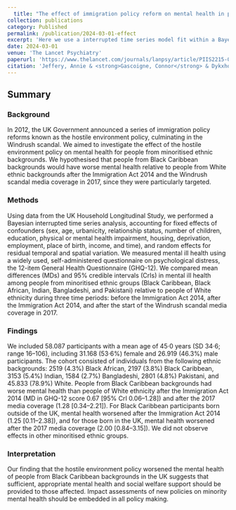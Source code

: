 ```yaml
---
  title: "The effect of immigration policy reform on mental health in people from minoritised ethnic groups in England: an interrupted time series analysis of longitudinal data from the UK Household Longitudinal Study cohort"
collection: publications
category: Published
permalink: /publication/2024-03-01-effect
excerpt: 'Here we use a interrupted time series model fit within a Bayesian hierarchical model to evaluate the effect of the immigration policy reform on minoritised ethnic groups in England.'
date: 2024-03-01
venue: 'The Lancet Psychiatry'
paperurl: 'https://www.thelancet.com/journals/lanpsy/article/PIIS2215-0366(23)00412-1/fulltext'
citation: 'Jeffery, Annie & <strong>Gascoigne, Connor</strong> & Dykxhoorn, Jennifer & Blangiardo, Marta & Geneletti, Sara & Baio, Gianluca & Kirkbride, James B. (2024). &quot;The effect of immigration policy reform on mental health in people from minoritised ethnic groups in England: an interrupted time series analysis of longitudinal data from the UK Household Longitudinal Study cohort.&quot; <i>The Lancet Psychiatry</i>. 11(3).'
---
```


## Summary

### Background

In 2012, the UK Government announced a series of immigration policy reforms known as the hostile environment policy, culminating in the Windrush scandal. We aimed to investigate the effect of the hostile environment policy on mental health for people from minoritised ethnic backgrounds. We hypothesised that people from Black Caribbean backgrounds would have worse mental health relative to people from White ethnic backgrounds after the Immigration Act 2014 and the Windrush scandal media coverage in 2017, since they were particularly targeted.

### Methods

Using data from the UK Household Longitudinal Study, we performed a Bayesian interrupted time series analysis, accounting for fixed effects of confounders (sex, age, urbanicity, relationship status, number of children, education, physical or mental health impairment, housing, deprivation, employment, place of birth, income, and time), and random effects for residual temporal and spatial variation. We measured mental ill health using a widely used, self-administered questionnaire on psychological distress, the 12-item General Health Questionnaire (GHQ-12). We compared mean differences (MDs) and 95% credible intervals (CrIs) in mental ill health among people from minoritised ethnic groups (Black Caribbean, Black African, Indian, Bangladeshi, and Pakistani) relative to people of White ethnicity during three time periods: before the Immigration Act 2014, after the Immigration Act 2014, and after the start of the Windrush scandal media coverage in 2017.

### Findings

We included 58.087 participants with a mean age of 45·0 years (SD 34·6; range 16–106), including 31.168 (53·6%) female and 26.919 (46.3%) male participants. The cohort consisted of individuals from the following ethnic backgrounds: 2519 (4.3%) Black African, 2197 (3.8%) Black Caribbean, 3153 (5.4%) Indian, 1584 (2.7%) Bangladeshi, 2801 (4.8%) Pakistani, and 45.833 (78.9%) White. People from Black Caribbean backgrounds had worse mental health than people of White ethnicity after the Immigration Act 2014 (MD in GHQ-12 score 0.67 [95% CrI 0.06–1.28]) and after the 2017 media coverage (1.28 [0.34–2.21]). For Black Caribbean participants born outside of the UK, mental health worsened after the Immigration Act 2014 (1.25 [0.11–2.38]), and for those born in the UK, mental health worsened after the 2017 media coverage (2.00 [0.84–3.15]). We did not observe effects in other minoritised ethnic groups.

### Interpretation

Our finding that the hostile environment policy worsened the mental health of people from Black Caribbean backgrounds in the UK suggests that sufficient, appropriate mental health and social welfare support should be provided to those affected. Impact assessments of new policies on minority mental health should be embedded in all policy making.
